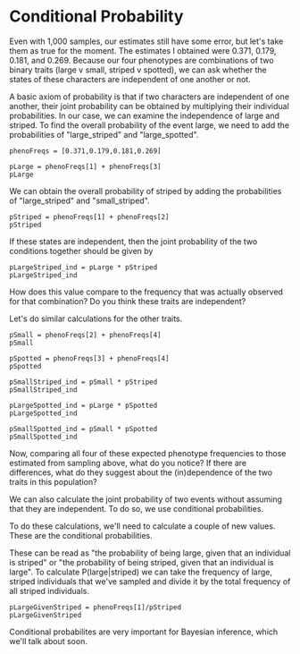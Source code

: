 # Conditional Probability

Even with 1,000 samples, our estimates still have some error, but let's take them as true for the moment. The estimates I obtained were 0.371, 0.179, 0.181, and 0.269. Because our four phenotypes are combinations of two binary traits (large v small, striped v spotted), we can ask whether the states of these characters are independent of one another or not.

A basic axiom of probability is that if two characters are independent of one another, their joint probability can be obtained by multiplying their individual probabilities. In our case, we can examine the independence of large and striped. To find the overall probability of the event large, we need to add the probabilities of "large_striped" and "large_spotted".

```
phenoFreqs = [0.371,0.179,0.181,0.269]

pLarge = phenoFreqs[1] + phenoFreqs[3]
pLarge
```

We can obtain the overall probability of striped by adding the probabilities of "large_striped" and "small_striped".

```
pStriped = phenoFreqs[1] + phenoFreqs[2]
pStriped
```

If these states are independent, then the joint probability of the two conditions together should be given by

```
pLargeStriped_ind = pLarge * pStriped
pLargeStriped_ind
```

How does this value compare to the frequency that was actually observed for that combination? Do you think these traits are independent?

Let's do similar calculations for the other traits.

```
pSmall = phenoFreqs[2] + phenoFreqs[4]
pSmall

pSpotted = phenoFreqs[3] + phenoFreqs[4]
pSpotted

pSmallStriped_ind = pSmall * pStriped
pSmallStriped_ind

pLargeSpotted_ind = pLarge * pSpotted
pLargeSpotted_ind

pSmallSpotted_ind = pSmall * pSpotted
pSmallSpotted_ind
```

Now, comparing all four of these expected phenotype frequencies to those estimated from sampling above, what do you notice? If there are differences, what do they suggest about the (in)dependence of the two traits in this population?

We can also calculate the joint probability of two events without assuming that they are independent. To do so, we use conditional probabilities.

To do these calculations, we'll need to calculate a couple of new values. These are the conditional probabilities.

These can be read as "the probability of being large, given that an individual is striped" or "the probability of being striped, given that an individual is large". To calculate P(large|striped) we can take the frequency of large, striped individuals that we've sampled and divide it by the total frequency of all striped individuals.

```
pLargeGivenStriped = phenoFreqs[1]/pStriped
pLargeGivenStriped
```

Conditional probabilites are very important for Bayesian inference, which we'll talk about soon.
